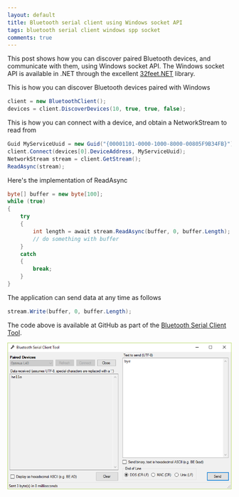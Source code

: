 ```yaml
---
layout: default
title: Bluetooth serial client using Windows socket API
tags: bluetooth serial client windows spp socket
comments: true
---
```


This post shows how you can discover paired Bluetooth devices, and communicate with them, using Windows socket API. The Windows socket API is available in .NET through the excellent [32feet.NET](https://www.nuget.org/packages/32feet.NET/) library.

This is how you can discover Bluetooth devices paired with Windows

```c#
client = new BluetoothClient();
devices = client.DiscoverDevices(10, true, true, false);
```

This is how you can connect with a device, and obtain a NetworkStream to read from

```c#
Guid MyServiceUuid = new Guid("{00001101-0000-1000-8000-00805F9B34FB}");
client.Connect(devices[0].DeviceAddress, MyServiceUuid);
NetworkStream stream = client.GetStream();
ReadAsync(stream);
```

Here's the implementation of ReadAsync

```c#
byte[] buffer = new byte[100];
while (true)
{
    try
    {
        int length = await stream.ReadAsync(buffer, 0, buffer.Length);
        // do something with buffer
    }
    catch
    {
        break;
    }
}
```

The application can send data at any time as follows

```c#
stream.Write(buffer, 0, buffer.Length);
```

The code above is available at GitHub as part of the [Bluetooth Serial Client Tool](https://github.com/tewarid/net-tools/blob/master/BluetoothSerialClientTool).

![bluetooth-serial-client-tool.PNG](/assets/img/bt-spp-client-windows.png)
